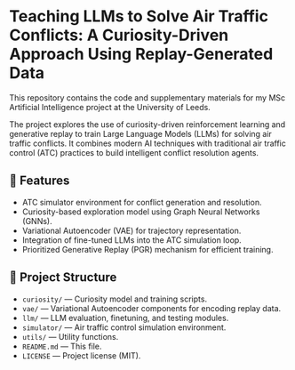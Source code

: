 # Teaching LLMs to Solve Air Traffic Conflicts: A Curiosity-Driven Approach Using Replay-Generated Data

This repository contains the code and supplementary materials for my MSc Artificial Intelligence project at the University of Leeds.

The project explores the use of curiosity-driven reinforcement learning and generative replay to train Large Language Models (LLMs) for solving air traffic conflicts. It combines modern AI techniques with traditional air traffic control (ATC) practices to build intelligent conflict resolution agents.

## 🚀 Features
- ATC simulator environment for conflict generation and resolution.
- Curiosity-based exploration model using Graph Neural Networks (GNNs).
- Variational Autoencoder (VAE) for trajectory representation.
- Integration of fine-tuned LLMs into the ATC simulation loop.
- Prioritized Generative Replay (PGR) mechanism for efficient training.

## 📂 Project Structure
- `curiosity/` — Curiosity model and training scripts.
- `vae/` — Variational Autoencoder components for encoding replay data.
- `llm/` — LLM evaluation, finetuning, and testing modules.
- `simulator/` — Air traffic control simulation environment.
- `utils/` — Utility functions.
- `README.md` — This file.
- `LICENSE` — Project license (MIT).
